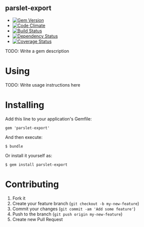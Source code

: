 parslet-export
--------------

  - [![Gem Version](https://badge.fury.io/rb/parslet-export.png)](https://rubygems.org/gems/parslet-export)
  - [![Code Climate](https://codeclimate.com/github/krainboltgreene/parslet-export.png)](https://codeclimate.com/github/krainboltgreene/parslet-export)
  - [![Build Status](https://travis-ci.org/krainboltgreene/parslet-export.png)](https://travis-ci.org/krainboltgreene/parslet-export)
  - [![Dependency Status](https://gemnasium.com/krainboltgreene/parslet-export.png)](https://gemnasium.com/krainboltgreene/parslet-export)
  - [![Coverage Status](https://coveralls.io/repos/krainboltgreene/parslet-export/badge.png?branch=master)](https://coveralls.io/r/krainboltgreene/parslet-export)


TODO: Write a gem description

Using
=====

TODO: Write usage instructions here


Installing
==========

Add this line to your application's Gemfile:

    gem 'parslet-export'

And then execute:

    $ bundle

Or install it yourself as:

    $ gem install parslet-export

Contributing
============

  1. Fork it
  2. Create your feature branch (`git checkout -b my-new-feature`)
  3. Commit your changes (`git commit -am 'Add some feature'`)
  4. Push to the branch (`git push origin my-new-feature`)
  5. Create new Pull Request

